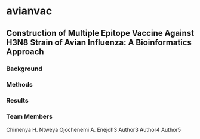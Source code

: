 # avianvac
## Construction of Multiple Epitope Vaccine Against H3N8 Strain of Avian Influenza: A Bioinformatics Approach

### Background



### Methods



### Results




### Team Members
Chimenya H.  Ntweya 
Ojochenemi A. Enejoh3 
Author3 
Author4
Author5


